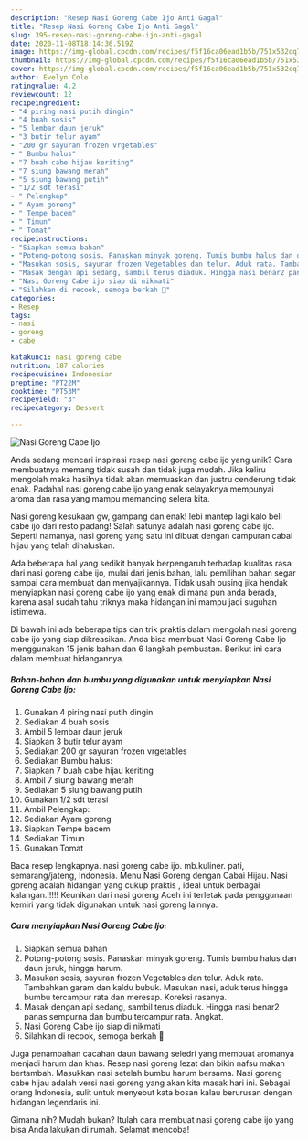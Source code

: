 ```yaml
---
description: "Resep Nasi Goreng Cabe Ijo Anti Gagal"
title: "Resep Nasi Goreng Cabe Ijo Anti Gagal"
slug: 395-resep-nasi-goreng-cabe-ijo-anti-gagal
date: 2020-11-08T18:14:36.519Z
image: https://img-global.cpcdn.com/recipes/f5f16ca06ead1b5b/751x532cq70/nasi-goreng-cabe-ijo-foto-resep-utama.jpg
thumbnail: https://img-global.cpcdn.com/recipes/f5f16ca06ead1b5b/751x532cq70/nasi-goreng-cabe-ijo-foto-resep-utama.jpg
cover: https://img-global.cpcdn.com/recipes/f5f16ca06ead1b5b/751x532cq70/nasi-goreng-cabe-ijo-foto-resep-utama.jpg
author: Evelyn Cole
ratingvalue: 4.2
reviewcount: 12
recipeingredient:
- "4 piring nasi putih dingin"
- "4 buah sosis"
- "5 lembar daun jeruk"
- "3 butir telur ayam"
- "200 gr sayuran frozen vrgetables"
- " Bumbu halus"
- "7 buah cabe hijau keriting"
- "7 siung bawang merah"
- "5 siung bawang putih"
- "1/2 sdt terasi"
- " Pelengkap"
- " Ayam goreng"
- " Tempe bacem"
- " Timun"
- " Tomat"
recipeinstructions:
- "Siapkan semua bahan"
- "Potong-potong sosis. Panaskan minyak goreng. Tumis bumbu halus dan daun jeruk, hingga harum."
- "Masukan sosis, sayuran frozen Vegetables dan telur. Aduk rata. Tambahkan garam dan kaldu bubuk. Masukan nasi, aduk terus hingga bumbu tercampur rata dan meresap. Koreksi rasanya."
- "Masak dengan api sedang, sambil terus diaduk. Hingga nasi benar2 panas sempurna dan bumbu tercampur rata. Angkat."
- "Nasi Goreng Cabe ijo siap di nikmati"
- "Silahkan di recook, semoga berkah 🙏"
categories:
- Resep
tags:
- nasi
- goreng
- cabe

katakunci: nasi goreng cabe 
nutrition: 187 calories
recipecuisine: Indonesian
preptime: "PT22M"
cooktime: "PT53M"
recipeyield: "3"
recipecategory: Dessert

---
```



![Nasi Goreng Cabe Ijo](https://img-global.cpcdn.com/recipes/f5f16ca06ead1b5b/751x532cq70/nasi-goreng-cabe-ijo-foto-resep-utama.jpg)

Anda sedang mencari inspirasi resep nasi goreng cabe ijo yang unik? Cara membuatnya memang tidak susah dan tidak juga mudah. Jika keliru mengolah maka hasilnya tidak akan memuaskan dan justru cenderung tidak enak. Padahal nasi goreng cabe ijo yang enak selayaknya mempunyai aroma dan rasa yang mampu memancing selera kita.

Nasi goreng kesukaan gw, gampang dan enak! lebi mantep lagi kalo beli cabe ijo dari resto padang! Salah satunya adalah nasi goreng cabe ijo. Seperti namanya, nasi goreng yang satu ini dibuat dengan campuran cabai hijau yang telah dihaluskan.

Ada beberapa hal yang sedikit banyak berpengaruh terhadap kualitas rasa dari nasi goreng cabe ijo, mulai dari jenis bahan, lalu pemilihan bahan segar sampai cara membuat dan menyajikannya. Tidak usah pusing jika hendak menyiapkan nasi goreng cabe ijo yang enak di mana pun anda berada, karena asal sudah tahu triknya maka hidangan ini mampu jadi suguhan istimewa.


Di bawah ini ada beberapa tips dan trik praktis dalam mengolah nasi goreng cabe ijo yang siap dikreasikan. Anda bisa membuat Nasi Goreng Cabe Ijo menggunakan 15 jenis bahan dan 6 langkah pembuatan. Berikut ini cara dalam membuat hidangannya.

<!--inarticleads1-->

##### Bahan-bahan dan bumbu yang digunakan untuk menyiapkan Nasi Goreng Cabe Ijo:

1. Gunakan 4 piring nasi putih dingin
1. Sediakan 4 buah sosis
1. Ambil 5 lembar daun jeruk
1. Siapkan 3 butir telur ayam
1. Sediakan 200 gr sayuran frozen vrgetables
1. Sediakan  Bumbu halus:
1. Siapkan 7 buah cabe hijau keriting
1. Ambil 7 siung bawang merah
1. Sediakan 5 siung bawang putih
1. Gunakan 1/2 sdt terasi
1. Ambil  Pelengkap:
1. Sediakan  Ayam goreng
1. Siapkan  Tempe bacem
1. Sediakan  Timun
1. Gunakan  Tomat


Baca resep lengkapnya. nasi goreng cabe ijo. mb.kuliner. pati, semarang/jateng, Indonesia. Menu Nasi Goreng dengan Cabai Hijau. Nasi goreng adalah hidangan yang cukup praktis , ideal untuk berbagai kalangan.!!!!! Keunikan dari nasi goreng Aceh ini terletak pada penggunaan kemiri yang tidak digunakan untuk nasi goreng lainnya. 

<!--inarticleads2-->

##### Cara menyiapkan Nasi Goreng Cabe Ijo:

1. Siapkan semua bahan
1. Potong-potong sosis. Panaskan minyak goreng. Tumis bumbu halus dan daun jeruk, hingga harum.
1. Masukan sosis, sayuran frozen Vegetables dan telur. Aduk rata. Tambahkan garam dan kaldu bubuk. Masukan nasi, aduk terus hingga bumbu tercampur rata dan meresap. Koreksi rasanya.
1. Masak dengan api sedang, sambil terus diaduk. Hingga nasi benar2 panas sempurna dan bumbu tercampur rata. Angkat.
1. Nasi Goreng Cabe ijo siap di nikmati
1. Silahkan di recook, semoga berkah 🙏


Juga penambahan cacahan daun bawang seledri yang membuat aromanya menjadi harum dan khas. Resep nasi goreng lezat dan bikin nafsu makan bertambah. Masukkan nasi setelah bumbu harum bersama. Nasi goreng cabe hijau adalah versi nasi goreng yang akan kita masak hari ini. Sebagai orang Indonesia, sulit untuk menyebut kata bosan kalau berurusan dengan hidangan legendaris ini. 

Gimana nih? Mudah bukan? Itulah cara membuat nasi goreng cabe ijo yang bisa Anda lakukan di rumah. Selamat mencoba!
